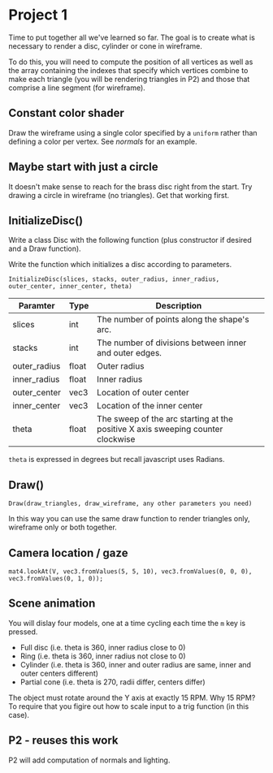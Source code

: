 # Project 1

Time to put together all we've learned so far. The goal is to create what is necessary to render a disc, cylinder or cone in wireframe.

To do this, you will need to compute the position of all vertices as well as the array containing the indexes that specify which vertices combine to make each triangle (you will be rendering triangles in P2) and those that comprise a line segment (for wireframe).

## Constant color shader

Draw the wireframe using a single color specified by a `uniform` rather than defining a color per vertex. See *normals* for an example.

## Maybe start with just a circle

It doesn't make sense to reach for the brass disc right from the start. Try drawing a circle in wireframe (no triangles). Get that working first.

## InitializeDisc()

Write a class Disc with the following function (plus constructor if desired and a Draw function).

Write the function which initializes a disc according to parameters.

```text
InitializeDisc(slices, stacks, outer_radius, inner_radius, outer_center, inner_center, theta)
```

| Paramter | Type | Description |
| -------- | ---- | ----------- |
| slices | int | The number of points along the shape's arc. |
| stacks | int | The number of divisions between inner and outer edges. |
| outer_radius | float | Outer radius |
| inner_radius | float | Inner radius |
| outer_center | vec3 | Location of outer center |
| inner_center | vec3 | Location of the inner center |
| theta | float | The sweep of the arc starting at the positive X axis sweeping counter clockwise |

`theta` is expressed in degrees but recall javascript uses Radians.

## Draw()

```text
Draw(draw_triangles, draw_wireframe, any other parameters you need)
```

In this way you can use the same draw function to render triangles only, wireframe only or both together.

## Camera location / gaze

```text
mat4.lookAt(V, vec3.fromValues(5, 5, 10), vec3.fromValues(0, 0, 0), vec3.fromValues(0, 1, 0));
```

## Scene animation

You will dislay four models, one at a time cycling each time the `m` key is pressed.

* Full disc (i.e. theta is 360, inner radius close to 0)
* Ring (i.e. theta is 360, inner radius not close to 0)
* Cylinder (i.e. theta is 360, inner and outer radius are same, inner and outer centers different)
* Partial cone (i.e. theta is 270, radii differ, centers differ)

The object must rotate around the Y axis at exactly 15 RPM. Why 15 RPM? To require that you figire out how to scale input to a trig function (in this case).

## P2 - reuses this work

P2 will add computation of normals and lighting.
